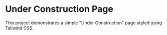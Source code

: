 # Under Construction Page

This project demonstrates a simple "Under Construction" page styled using Tailwind CSS.
